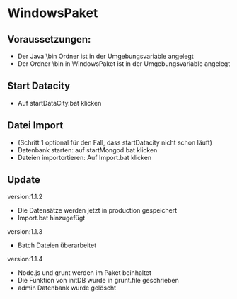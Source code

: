 ﻿# WindowsPaket
## Voraussetzungen:
* Der Java \bin Ordner ist in der Umgebungsvariable angelegt
* Der Ordner \bin in WindowsPaket ist in der Umgebungsvariable angelegt

## Start Datacity
* Auf startDataCity.bat klicken

## Datei Import
* (Schritt 1 optional für den Fall, dass startDatacity nicht schon läuft)
* Datenbank starten: auf startMongod.bat klicken
* Dateien importortieren: Auf Import.bat klicken

## Update
version:1.1.2
* Die Datensätze werden jetzt in production gespeichert
* Import.bat hinzugefügt
 

version:1.1.3
* Batch Dateien überarbeitet


version:1.1.4
* Node.js und grunt werden im Paket beinhaltet
* Die Funktion von initDB wurde in grunt.file geschrieben
* admin Datenbank wurde gelöscht
